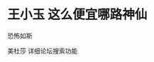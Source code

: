 # 王小玉 这么便宜哪路神仙


恐怖如斯<img src="static/image/smiley/yct/010.gif" smilieid="41" border="0" alt="" />

美杜莎 详细论坛搜索功能
